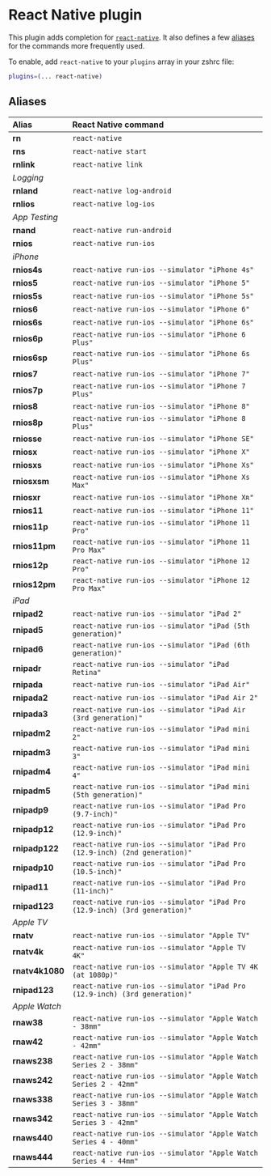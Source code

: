 # React Native plugin

This plugin adds completion for [`react-native`](https://facebook.github.io/react-native/).
It also defines a few [aliases](#aliases) for the commands more frequently used.

To enable, add `react-native` to your `plugins` array in your zshrc file:

```zsh
plugins=(... react-native)
```

## Aliases

| Alias           | React Native command                                                       |
| :-------------- | :------------------------------------------------------------------------- |
| **rn**          | `react-native`                                                             |
| **rns**         | `react-native start`                                                       |
| **rnlink**      | `react-native link`                                                        |
| _Logging_       |                                                                            |
| **rnland**      | `react-native log-android`                                                 |
| **rnlios**      | `react-native log-ios`                                                     |
| _App Testing_   |                                                                            |
| **rnand**       | `react-native run-android`                                                 |
| **rnios**       | `react-native run-ios`                                                     |
| _iPhone_        |                                                                            |
| **rnios4s**     | `react-native run-ios --simulator "iPhone 4s"`                             |
| **rnios5**      | `react-native run-ios --simulator "iPhone 5"`                              |
| **rnios5s**     | `react-native run-ios --simulator "iPhone 5s"`                             |
| **rnios6**      | `react-native run-ios --simulator "iPhone 6"`                              |
| **rnios6s**     | `react-native run-ios --simulator "iPhone 6s"`                             |
| **rnios6p**     | `react-native run-ios --simulator "iPhone 6 Plus"`                         |
| **rnios6sp**    | `react-native run-ios --simulator "iPhone 6s Plus"`                        |
| **rnios7**      | `react-native run-ios --simulator "iPhone 7"`                              |
| **rnios7p**     | `react-native run-ios --simulator "iPhone 7 Plus"`                         |
| **rnios8**      | `react-native run-ios --simulator "iPhone 8"`                              |
| **rnios8p**     | `react-native run-ios --simulator "iPhone 8 Plus"`                         |
| **rniosse**     | `react-native run-ios --simulator "iPhone SE"`                             |
| **rniosx**      | `react-native run-ios --simulator "iPhone X"`                              |
| **rniosxs**     | `react-native run-ios --simulator "iPhone Xs"`                             |
| **rniosxsm**    | `react-native run-ios --simulator "iPhone Xs Max"`                         |
| **rniosxr**     | `react-native run-ios --simulator "iPhone Xʀ"`                             |
| **rnios11**     | `react-native run-ios --simulator "iPhone 11"`                             |
| **rnios11p**    | `react-native run-ios --simulator "iPhone 11 Pro"`                         |
| **rnios11pm**   | `react-native run-ios --simulator "iPhone 11 Pro Max"`                     |
| **rnios12p**    | `react-native run-ios --simulator "iPhone 12 Pro"`                         |
| **rnios12pm**   | `react-native run-ios --simulator "iPhone 12 Pro Max"`                     |
| _iPad_          |                                                                            |
| **rnipad2**     | `react-native run-ios --simulator "iPad 2"`                                |
| **rnipad5**     | `react-native run-ios --simulator "iPad (5th generation)"`                 |
| **rnipad6**     | `react-native run-ios --simulator "iPad (6th generation)"`                 |
| **rnipadr**     | `react-native run-ios --simulator "iPad Retina"`                           |
| **rnipada**     | `react-native run-ios --simulator "iPad Air"`                              |
| **rnipada2**    | `react-native run-ios --simulator "iPad Air 2"`                            |
| **rnipada3**    | `react-native run-ios --simulator "iPad Air (3rd generation)"`             |
| **rnipadm2**    | `react-native run-ios --simulator "iPad mini 2"`                           |
| **rnipadm3**    | `react-native run-ios --simulator "iPad mini 3"`                           |
| **rnipadm4**    | `react-native run-ios --simulator "iPad mini 4"`                           |
| **rnipadm5**    | `react-native run-ios --simulator "iPad mini (5th generation)"`            |
| **rnipadp9**    | `react-native run-ios --simulator "iPad Pro (9.7-inch)"`                   |
| **rnipadp12**   | `react-native run-ios --simulator "iPad Pro (12.9-inch)"`                  |
| **rnipadp122**  | `react-native run-ios --simulator "iPad Pro (12.9-inch) (2nd generation)"` |
| **rnipadp10**   | `react-native run-ios --simulator "iPad Pro (10.5-inch)"`                  |
| **rnipad11**    | `react-native run-ios --simulator "iPad Pro (11-inch)"`                    |
| **rnipad123**   | `react-native run-ios --simulator "iPad Pro (12.9-inch) (3rd generation)"` |
| _Apple TV_      |                                                                            |
| **rnatv**       | `react-native run-ios --simulator "Apple TV"`                              |
| **rnatv4k**     | `react-native run-ios --simulator "Apple TV 4K"`                           |
| **rnatv4k1080** | `react-native run-ios --simulator "Apple TV 4K (at 1080p)"`                |
| **rnipad123**   | `react-native run-ios --simulator "iPad Pro (12.9-inch) (3rd generation)"` |
| _Apple Watch_   |                                                                            |
| **rnaw38**      | `react-native run-ios --simulator "Apple Watch - 38mm"`                    |
| **rnaw42**      | `react-native run-ios --simulator "Apple Watch - 42mm"`                    |
| **rnaws238**    | `react-native run-ios --simulator "Apple Watch Series 2 - 38mm"`           |
| **rnaws242**    | `react-native run-ios --simulator "Apple Watch Series 2 - 42mm"`           |
| **rnaws338**    | `react-native run-ios --simulator "Apple Watch Series 3 - 38mm"`           |
| **rnaws342**    | `react-native run-ios --simulator "Apple Watch Series 3 - 42mm"`           |
| **rnaws440**    | `react-native run-ios --simulator "Apple Watch Series 4 - 40mm"`           |
| **rnaws444**    | `react-native run-ios --simulator "Apple Watch Series 4 - 44mm"`           |
